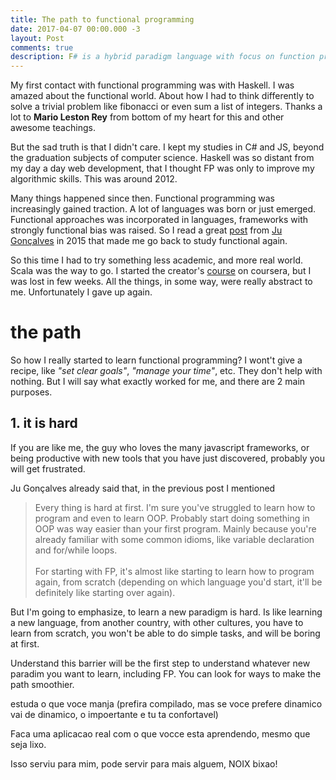 ```yaml
---
title: The path to functional programming
date: 2017-04-07 00:00.000 -3
layout: Post
comments: true
description: F# is a hybrid paradigm language with focus on function programming. Is awesome for doing real world tasks. Is strongly typed and has many great features. Has a great community and you can use the .NET ecosystem tools.
---
```


My first contact with functional programming was with Haskell. I was amazed about the functional world. About how I had to think differently to solve a trivial problem like fibonacci or even sum a list of integers. Thanks a lot to **Mario Leston Rey** from bottom of my heart for this and other awesome teachings.

But the sad truth is that I didn't care. I kept my studies in C# and JS, beyond the graduation  subjects of computer science. Haskell was so distant from my day a day web development, that I thought FP was only to improve my algorithmic skills. This was around 2012.

Many things happened since then. Functional programming was increasingly gained traction. A lot of languages was born or just emerged. Functional approaches was incorporated in languages, frameworks with strongly functional bias was raised. So I read a great [post](https://medium.com/@jugoncalves/functional-programming-should-be-your-1-priority-for-2015-47dd4641d6b9) from [Ju Gonçalves](https://twitter.com/cyberglot) in 2015 that made me go back to study functional again.

So this time I had to try something less academic, and more real world. Scala was the way to go. I started the creator's [course](https://pt.coursera.org/learn/progfun1) on coursera, but I was lost in few weeks. All the things, in some way, were really abstract to me. Unfortunately I gave up again.

# the path

So how I really started to learn functional programming? I wont't give a recipe, like _"set clear goals"_, _"manage your time"_, etc. They don't help with nothing. But I will say what exactly worked for me, and there are 2 main purposes.

## 1. it is hard

If you are like me, the guy who loves the many javascript frameworks, or being productive with new tools that you have just discovered, probably you will get frustrated.

Ju Gonçalves already said that, in the previous post I mentioned

> Every thing is hard at first. I'm sure you've struggled to learn how to program and even to learn OOP. Probably start doing something in OOP was way easier than your first program. Mainly because you're already familiar with some common idioms, like variable declaration and for/while loops. <br/><br/>
> For starting with FP, it's almost like starting to learn how to program again, from scratch (depending on which language you'd start, it'll be definitely like starting over again).

But I'm going to emphasize, to learn a new paradigm is hard. Is like learning a new language, from another country, with other cultures, you have to learn from scratch, you won't be able to do simple tasks, and will be boring at first.

Understand this barrier will be the first step to understand whatever new paradim you want to learn, including FP. You can look for ways to make the path smoothier.

estuda o que voce manja (prefira compilado, mas se voce prefere dinamico vai de dinamico, o impoertante e tu ta confortavel)

Faca uma aplicacao real com o que vocce esta aprendendo, mesmo que seja lixo.

Isso serviu para mim, pode servir para mais alguem, NOIX bixao!
